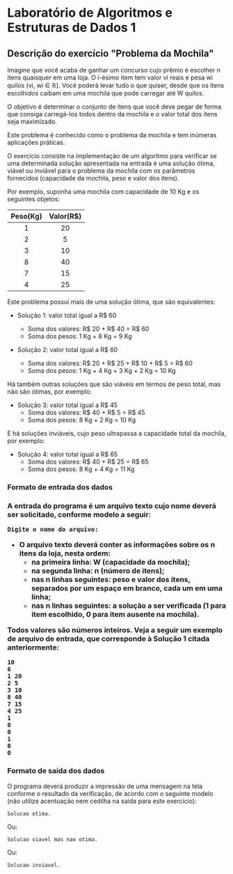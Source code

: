 # Laboratório de Algoritmos e Estruturas de Dados 1

## Descrição do exercício "Problema da Mochila"

<p>Imagine que você acaba de ganhar um concurso cujo prêmio é escolher n itens quaisquer
em uma loja. O i-ésimo item tem valor vi reais e pesa wi quilos (vi, wi ∈ ℝ). Você poderá levar
tudo o que quiser, desde que os itens escolhidos caibam em uma mochila que pode carregar até W
quilos.</p>

<p>O objetivo é determinar o conjunto de itens que você deve pegar de forma que consiga
carregá-los todos dentro da mochila e o valor total dos itens seja maximizado.</p>

<p>Este problema é conhecido como o problema da mochila e tem inúmeras aplicações
práticas.</p>

<p>O exercício consiste na implementação de um algoritmo para verificar se uma
determinada solução apresentada na entrada é uma solução ótima, viável ou inviável para o
problema da mochila com os parâmetros fornecidos (capacidade da mochila, peso e valor dos
itens).</p>

<p>Por exemplo, suponha uma mochila com capacidade de 10 Kg e os seguintes objetos:</p>

| Peso(Kg) | Valor(R$) |
|:--------:|:---------:|
| 1 | 20 |
| 2 |  5 |
| 3 | 10 |
| 8 | 40 |
| 7 | 15 |
| 4 | 25 |

<p>Este problema possui mais de uma solução ótima, que são equivalentes:</p>

- Solução 1: valor total igual a R$ 60
  - Soma dos valores: R$ 20 + R$ 40 = R$ 60
  - Soma dos pesos: 1 Kg + 8 Kg = 9 Kg

- Solução 2: valor total igual a R$ 60
  - Soma dos valores: R$ 20 + R$ 25 + R$ 10 + R$ 5 = R$ 60 
  - Soma dos pesos: 1 Kg + 4 Kg + 3 Kg + 2 Kg = 10 Kg

<p>Há também outras soluções que são viáveis em termos de peso total, mas não são ótimas,
por exemplo:</p>

- Solução 3: valor total igual a R$ 45
  - Soma dos valores: R$ 40 + R$ 5 = R$ 45
  - Soma dos pesos: 8 Kg + 2 Kg = 10 Kg

<p>E há soluções inviáveis, cujo peso ultrapassa a capacidade total da mochila, por exemplo:</p>

- Solução 4: valor total igual a R$ 65
  - Soma dos valores: R$ 40 + R$ 25 = R$ 65
  - Soma dos pesos: 8 Kg + 4 Kg = 11 Kg

<h3>Formato de entrada dos dados<h3>

<p>A entrada do programa é um arquivo texto cujo nome deverá ser solicitado, conforme modelo a seguir:</p>

<pre><code>Digite o nome do arquivo: </code></pre>

- O arquivo texto deverá conter as informações sobre os n itens da loja, nesta ordem:
  -  na primeira linha: W (capacidade da mochila);
  -  na segunda linha: n (número de itens);
  -  nas n linhas seguintes: peso e valor dos itens, separados por um espaço em branco, cada um em uma linha;
  -  nas n linhas seguintes: a solução a ser verificada (1 para item escolhido, 0 para item ausente na mochila).

<p>Todos valores são números inteiros. Veja a seguir um exemplo de arquivo de entrada, que corresponde à Solução 1 citada anteriormente:</p>

<pre><code>10<br>6<br>1 20<br>2 5<br>3 10<br>8 40<br>7 15<br>4 25<br>1<br>0<br>0<br>1<br>0<br>0</code></pre>

<h3>Formato de saída dos dados</h3>

<p>O programa deverá produzir a impressão de uma mensagem na tela conforme o resultado da verificação, de acordo com o seguinte modelo (não utilize acentuação nem cedilha na saída para este exercício):</p>

<pre><code>Solucao otima.</code></pre>

<p>Ou:</p>

<pre><code>Solucao viavel mas nao otima.</code></pre>

<p>Ou:</p>

<pre><code>Solucao inviavel.</code></pre>

